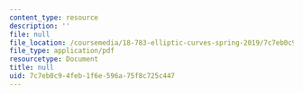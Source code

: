 ```yaml
---
content_type: resource
description: ''
file: null
file_location: /coursemedia/18-783-elliptic-curves-spring-2019/7c7eb0c94feb1f6e596a75f8c725c447_MIT18_783S19_lec10.pdf
file_type: application/pdf
resourcetype: Document
title: null
uid: 7c7eb0c9-4feb-1f6e-596a-75f8c725c447
---
```

